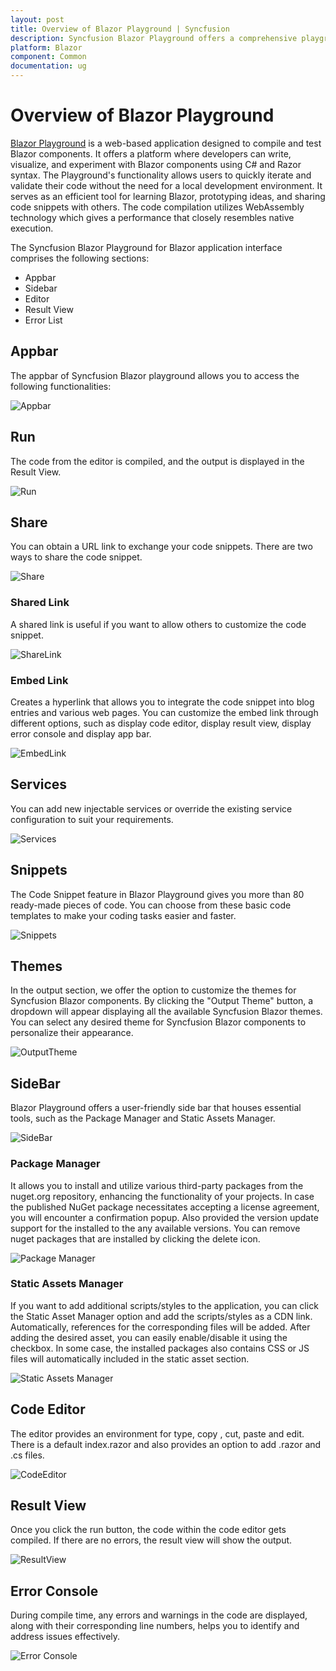 ```yaml
---
layout: post
title: Overview of Blazor Playground | Syncfusion
description: Syncfusion Blazor Playground offers a comprehensive playground within your browser, empowering you to write, edit, compile, and share your Blazor components effortlessly. Explore the capabilities of Blazor components in real-time without the need for complex setups or external tools.
platform: Blazor
component: Common
documentation: ug
---
```

# Overview of Blazor Playground

[Blazor Playground](https://blazorplayground.syncfusion.com/) is a web-based application designed to compile and test Blazor components. It offers a platform where developers can write, visualize, and experiment with Blazor components using C# and Razor syntax. The Playground's functionality allows users to quickly iterate and validate their code without the need for a local development environment. It serves as an efficient tool for learning Blazor, prototyping ideas, and sharing code snippets with others. The code compilation utilizes WebAssembly technology which gives a performance that closely resembles native execution.

The Syncfusion Blazor Playground for Blazor application interface comprises the following sections:
* Appbar
* Sidebar
* Editor
* Result View
* Error List

## Appbar
The appbar of Syncfusion Blazor playground allows you to access the following functionalities: 

![Appbar](images/Appbar.png)

## Run
The code from the editor is compiled, and the output is displayed in the Result View.

![Run](images/Run_Button.png)

## Share
You can obtain a URL link to exchange your code snippets.
There are two ways to share the code snippet.

![Share](images/Share_Snippet.png)

### Shared Link
A shared link is useful if you want to allow others to customize the code snippet.

![ShareLink](images/Shared_link.png)

### Embed Link
Creates a hyperlink that allows you to integrate the code snippet into blog entries and various web pages. You can customize the embed link through different options, such as display code editor, display result view, display error console and display app bar.

![EmbedLink](images/Embed_link.png)

## Services
You can add new injectable services or override the existing service configuration to suit your requirements.

![Services](images/Services.png)

## Snippets
The Code Snippet feature in Blazor Playground gives you more than 80 ready-made pieces of code. You can choose from these basic code templates to make your coding tasks easier and faster.

![Snippets](images/Snippet.png)
## Themes
In the output section, we offer the option to customize the themes for Syncfusion Blazor components. By clicking the "Output Theme" button, a dropdown will appear displaying all the available Syncfusion Blazor themes. You can select any desired theme for Syncfusion Blazor components to personalize their appearance.

![OutputTheme](images/Output_theme.png)

## SideBar
Blazor Playground offers a user-friendly side bar that houses essential tools, such as the Package Manager and Static Assets Manager.

![SideBar](images/SideBar.png)

### Package Manager
It allows you to install and utilize various third-party packages from the nuget.org repository, enhancing the functionality of your projects. In case the published NuGet package necessitates accepting a license agreement, you will encounter a confirmation popup. Also provided the version update support for the installed to the any available versions. You can remove nuget packages that are installed by clicking the delete icon.

![Package Manager](images/Package_Manager.png)

### Static Assets Manager
If you want to add additional scripts/styles to the application, you can click the Static Asset Manager option and add the scripts/styles as a CDN link. Automatically, references for the corresponding files will be added.  After adding the desired asset, you can easily enable/disable it using the checkbox. In some case, the installed packages also contains CSS or JS files will automatically included in the static asset section.

![Static Assets Manager](images/Asset_Manager.png)

## Code Editor
The editor provides an environment for type, copy , cut, paste and edit. There is a default index.razor and also provides an option to add .razor and .cs files.

![CodeEditor](images/Code_Editor.png)

## Result View
Once you click the run button, the code within the code editor gets compiled. If there are no errors, the result view will show the output.

![ResultView](images/Result_View.png)

## Error Console
During compile time, any errors and warnings in the code are displayed, along with their corresponding line numbers, helps you to identify and address issues effectively.

![Error Console](images/ErrorConsole.png)



